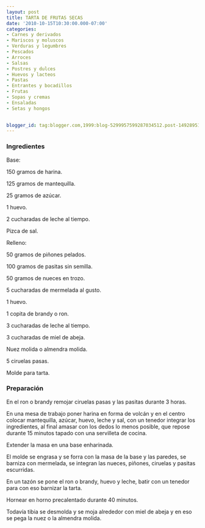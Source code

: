 ```yaml
---
layout: post
title: TARTA DE FRUTAS SECAS
date: '2010-10-15T10:30:00.000-07:00'
categories:
- Carnes y derivados
- Mariscos y moluscos
- Verduras y legumbres
- Pescados
- Arroces
- Salsas
- Postres y dulces
- Huevos y lacteos
- Pastas
- Entrantes y bocadillos
- Frutas
- Sopas y cremas
- Ensaladas
- Setas y hongos
 

blogger_id: tag:blogger.com,1999:blog-5299957599287034512.post-1492895167992960159
---
```


<h3>Ingredientes</h3>

Base:

150 gramos de harina.

125 gramos de mantequilla.

25 gramos de azúcar.

1 huevo.

2 cucharadas de leche al tiempo.

Pizca de sal.

Relleno:

50 gramos de piñones pelados.

100 gramos de pasitas sin semilla.

50 gramos de nueces en trozo.

5 cucharadas de mermelada al gusto.

1 huevo.

1 copita de brandy o ron.

3 cucharadas de leche al tiempo.

3 cucharadas de miel de abeja.

Nuez molida o almendra molida.

5 ciruelas pasas.

Molde para tarta.

<h3>Preparación</h3>

En el ron o brandy remojar ciruelas pasas y las pasitas durante 3 horas.

En una mesa de trabajo poner harina en forma de volcán y en el centro colocar mantequilla, azúcar, huevo, leche y sal, con un tenedor integrar los ingredientes, al final amasar con los dedos lo menos posible, que repose durante 15 minutos tapado con una servilleta de cocina.

Extender la masa en una base enharinada.

El molde se engrasa y se forra con la masa de la base y las paredes, se barniza con mermelada, se integran las nueces, piñones, ciruelas y pasitas escurridas.

En un tazón se pone el ron o brandy, huevo y leche, batir con un tenedor para con eso barnizar la tarta.

Hornear en horno precalentado durante 40 minutos.

Todavía tibia se desmolda y se moja alrededor con miel de abeja y en eso se pega la nuez o la almendra molida.

